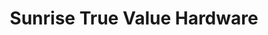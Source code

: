 ---
title: "Sunrise True Value Hardware"
url: /sunrise-beach/sunrise-true-value-hardware/
shop: hardware
---